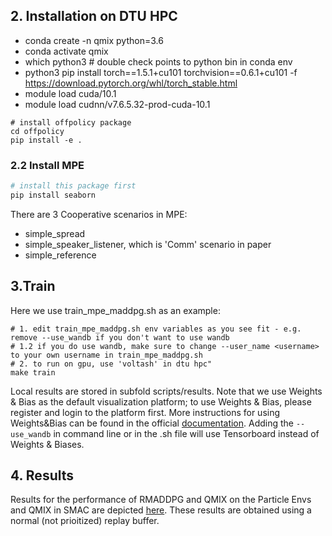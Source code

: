 
## 2. Installation on DTU HPC
* conda create -n qmix python=3.6
* conda activate qmix
* which python3 # double check points to python bin in conda env
* python3 pip install torch==1.5.1+cu101 torchvision==0.6.1+cu101 -f https://download.pytorch.org/whl/torch_stable.html
* module load cuda/10.1
* module load cudnn/v7.6.5.32-prod-cuda-10.1

```
# install offpolicy package
cd offpolicy
pip install -e .
```

### 2.2 Install MPE

``` Bash
# install this package first
pip install seaborn
```

There are 3 Cooperative scenarios in MPE:

* simple_spread
* simple_speaker_listener, which is 'Comm' scenario in paper
* simple_reference

## 3.Train
Here we use train_mpe_maddpg.sh as an example:
```
# 1. edit train_mpe_maddpg.sh env variables as you see fit - e.g. remove --use_wandb if you don't want to use wandb
# 1.2 if you do use wandb, make sure to change --user_name <username> to your own username in train_mpe_maddpg.sh
# 2. to run on gpu, use 'voltash' in dtu hpc"
make train
```
Local results are stored in subfold scripts/results. Note that we use Weights & Bias as the default visualization platform; to use Weights & Bias, please register and login to the platform first. More instructions for using Weights&Bias can be found in the official [documentation](https://docs.wandb.ai/). Adding the `--use_wandb` in command line or in the .sh file will use Tensorboard instead of Weights & Biases. 

## 4. Results
Results for the performance of RMADDPG and QMIX on the Particle Envs and QMIX in SMAC are depicted [here](https://docs.google.com/document/d/1s0Kb76b7v4WGyhiCNLrt9St-WvhGnl2AUQCe1FS-ADM/edit?usp=sharing). These results are obtained using a normal (not prioitized) replay buffer.
